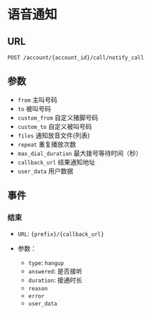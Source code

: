 # 语音通知

## URL

```
POST /account/{account_id}/call/notify_call
```

## 参数

- `from` 主叫号码
- `to` 被叫号码
- `custom_from` 自定义猪脚号码
- `custom_to` 自定义被叫号码
- `files` 通知放音文件(列表)
- `repeat` 重复播放次数
- `max_dial_duration` 最大拨号等待时间（秒）
- `callback_url` 结果通知地址
- `user_data` 用户数据

## 事件

### 结束

- `URL`: `{prefix}/{callback_url}`
- 参数：

  - `type`: `hangup`
  - `answered`: 是否接听
  - `duration`: 接通时长
  - `reason`
  - `error`
  - `user_data`
